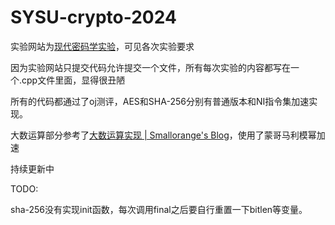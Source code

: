 # SYSU-crypto-2024

实验网站为[现代密码学实验](https://crypto-lab.akarin.dev/#/)，可见各次实验要求

因为实验网站只提交代码允许提交一个文件，所有每次实验的内容都写在一个.cpp文件里面，显得很丑陋

所有的代码都通过了oj测评，AES和SHA-256分别有普通版本和NI指令集加速实现。

大数运算部分参考了[大数运算实现 | Smallorange&#39;s Blog](https://smallorange666.github.io/2024/11/29/%E5%A4%A7%E6%95%B0%E8%BF%90%E7%AE%97%E5%AE%9E%E7%8E%B0/)，使用了蒙哥马利模幂加速

持续更新中

TODO:

sha-256没有实现init函数，每次调用final之后要自行重置一下bitlen等变量。
